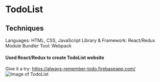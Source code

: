 # TodoList
## Techniques
Languages: HTML, CSS, JavaScript
Library & Framework: React/Redux
Module Bundler Tool: Webpack

#### Used React/Redux to create TodoList website
Give it a try: https://always-remember-todo.firebaseapp.com/
![Image of TodoList](https://github.com/pkyPeter/TodoList/blob/master/snapshot/index.png)

